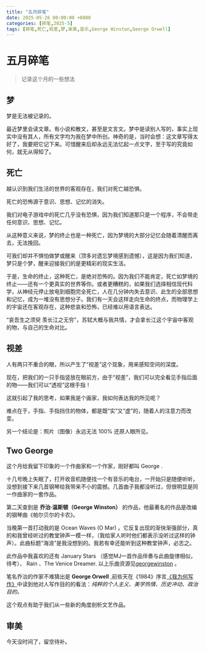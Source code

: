 ```yaml
---
title: "五月碎笔"
date: 2025-05-26 00:00:00 +0800
categories: [碎笔,2025-5]
tags: [碎笔,死亡,视差,梦,审美,音乐,George Winston,George Orwell]
---
```


# 五月碎笔

>记录这个月的一些想法

## 梦

梦是无法被记录的。

最近梦里会读文章。有小说和散文，甚至是文言文。梦中是读别人写的，事实上现实中没有其人，所有文字均为我在梦中所创。神奇的是，当时会想：这文章写得太好了，我要把它记下来。可惜醒来后却永远无法忆起一点文字，至于写的究竟如何，就无从得知了。

## 死亡

越认识到我们生活的世界的客观存在，我们对死亡越恐惧。

死亡的恐怖源于意识、思想、记忆的消失。

我们对电子游戏中的死亡几乎没有恐惧，因为我们知道那只是一个程序，不会带走任何意识、思想、记忆。

从这种意义来说，梦的终止也是一种死亡，因为梦境的大部分记忆会随着清醒而离去，无法挽回。

可我们却并不惧怕做梦或醒来（顶多对遗忘梦境感到遗憾），这是因为我们知道，梦只是个梦，醒来迎接我们的是更精彩的现实生活。

于是，生命的终止，这种死亡，是绝对恐怖的。因为我们不能肯定，死亡如梦境的终止——还有一个更真实的世界等你。或者更糟糕的，如果我们选择相信现代科学，从神经元停止放电到细胞完全死亡，人在几分钟内失去意识、此生的全部思想和记忆，成为一堆没有思想分子。我们有一天会这样走向生命的终点，而物理学上的宇宙还在客观存在，这种悲哀和恐怖，已经难以用语言表达。

“哀吾生之须臾 羡长江之无穷”，苏轼大概与我共情，才会拿长江这个宇宙中客观的物，与自己的生命对比。

## 视差

人有两只不重合的眼，所以产生了“视差”这个现象，用来感知空间的深度。

现在，把我们的一只手指竖放在眼前方，由于“视差”，我们可以完全看见手指后面的物——我们可以“透视”这根手指！

这就引起了我的思考，如果我是个画家，我如何表达我的所见呢？

难点在于，手指、手指挡住的物体，都是既“实”又“虚”的，随着人的注意力而改变。

另一个结论是：照片（图像）永远无法 100% 还原人眼所见。

## Two George

这个月给我留下印象的一个作曲家和一个作家，刚好都叫 George .

十几号晚上失眠了，打开收音机随便找一个有音乐的电台，一开始只是随便听听，没想到接下来几首钢琴给我带来不小的震撼。几首曲子我都没听过，但很明显是同一作曲家的一套作品。

第二天查到是 **乔治·温斯顿（George Winston）** 的作品，他最著名的作品是改编的钢琴曲《帕尔贝尔的卡农》。

当晚第一首打动我的是 Ocean Waves (O Mar) 。它反复出现的渐快渐强部分，真的和我曾经听过的教堂钟声一模一样，（我给家人听时他们都表示没听过这样的钟声）。此曲标题“海浪”是我没想到的。我若有幸还能听到这种教堂钟声，必志之。

此作品中我喜欢的还有 January Stars （感觉MJ一首作品伴奏与此曲旋律相似，待考）、 Rain 、The Venice Dreamer. 以上乐曲资源见<a href="https://www.georgewinston.com/recordings/winter-into-spring-1982-17/" target="_blank">georgewinston</a> 。

笔名乔治的作家不难猜出是 **George Orwell** ,前些天在《1984》序言<a href="https://weread.qq.com/web/reader/8fb32980813ab8231g01586bkecc32f3013eccbc87e4b62e" target="_blank">《我为何写作》</a>中读到他对人写作目的的看法：*纯粹的个人主义、美学热情、历史冲动、政治目的。*

这个观点有助于我们从一些新的角度剖析文艺作品。

## 审美

今天没时间了，留空待补。
